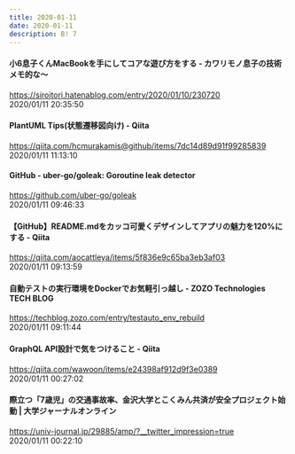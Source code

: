 ```yaml
---
title: 2020-01-11
date: 2020-01-11
description: B! 7
---
```


#### 小6息子くんMacBookを手にしてコアな遊び方をする - カワリモノ息子の技術メモ的な〜
https://siroitori.hatenablog.com/entry/2020/01/10/230720<br>
2020/01/11 20:35:50<br>


#### PlantUML Tips(状態遷移図向け) - Qiita
https://qiita.com/hcmurakamis@github/items/7dc14d89d91f99285839<br>
2020/01/11 11:13:10<br>


#### GitHub - uber-go/goleak: Goroutine leak detector
https://github.com/uber-go/goleak<br>
2020/01/11 09:46:33<br>


#### 【GitHub】README.mdをカッコ可愛くデザインしてアプリの魅力を120%にする - Qiita
https://qiita.com/aocattleya/items/5f836e9c65ba3eb3af03<br>
2020/01/11 09:13:59<br>


#### 自動テストの実行環境をDockerでお気軽引っ越し - ZOZO Technologies TECH BLOG
https://techblog.zozo.com/entry/testauto_env_rebuild<br>
2020/01/11 09:11:44<br>


#### GraphQL API設計で気をつけること - Qiita
https://qiita.com/wawoon/items/e24398af912d9f3e0389<br>
2020/01/11 00:27:02<br>


#### 際立つ「7歳児」の交通事故率、金沢大学とこくみん共済が安全プロジェクト始動 | 大学ジャーナルオンライン
https://univ-journal.jp/29885/amp/?__twitter_impression=true<br>
2020/01/11 00:22:10<br>


